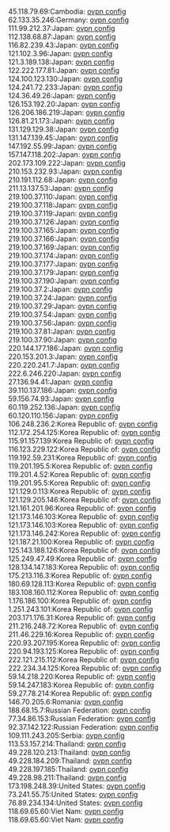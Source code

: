 45.118.79.69:Cambodia: [ovpn config](vpn/45_118_79_69.ovpn)  
62.133.35.246:Germany: [ovpn config](vpn/62_133_35_246.ovpn)  
111.99.212.37:Japan: [ovpn config](vpn/111_99_212_37.ovpn)  
112.138.68.87:Japan: [ovpn config](vpn/112_138_68_87.ovpn)  
116.82.239.43:Japan: [ovpn config](vpn/116_82_239_43.ovpn)  
121.102.3.96:Japan: [ovpn config](vpn/121_102_3_96.ovpn)  
121.3.189.138:Japan: [ovpn config](vpn/121_3_189_138.ovpn)  
122.222.177.81:Japan: [ovpn config](vpn/122_222_177_81.ovpn)  
124.100.123.130:Japan: [ovpn config](vpn/124_100_123_130.ovpn)  
124.241.72.233:Japan: [ovpn config](vpn/124_241_72_233.ovpn)  
124.36.49.26:Japan: [ovpn config](vpn/124_36_49_26.ovpn)  
126.153.192.20:Japan: [ovpn config](vpn/126_153_192_20.ovpn)  
126.206.186.219:Japan: [ovpn config](vpn/126_206_186_219.ovpn)  
126.81.21.173:Japan: [ovpn config](vpn/126_81_21_173.ovpn)  
131.129.129.38:Japan: [ovpn config](vpn/131_129_129_38.ovpn)  
131.147.139.45:Japan: [ovpn config](vpn/131_147_139_45.ovpn)  
147.192.55.99:Japan: [ovpn config](vpn/147_192_55_99.ovpn)  
157.147.118.202:Japan: [ovpn config](vpn/157_147_118_202.ovpn)  
202.173.109.222:Japan: [ovpn config](vpn/202_173_109_222.ovpn)  
210.153.232.93:Japan: [ovpn config](vpn/210_153_232_93.ovpn)  
210.191.112.68:Japan: [ovpn config](vpn/210_191_112_68.ovpn)  
211.13.137.53:Japan: [ovpn config](vpn/211_13_137_53.ovpn)  
219.100.37.110:Japan: [ovpn config](vpn/219_100_37_110.ovpn)  
219.100.37.118:Japan: [ovpn config](vpn/219_100_37_118.ovpn)  
219.100.37.119:Japan: [ovpn config](vpn/219_100_37_119.ovpn)  
219.100.37.126:Japan: [ovpn config](vpn/219_100_37_126.ovpn)  
219.100.37.165:Japan: [ovpn config](vpn/219_100_37_165.ovpn)  
219.100.37.166:Japan: [ovpn config](vpn/219_100_37_166.ovpn)  
219.100.37.169:Japan: [ovpn config](vpn/219_100_37_169.ovpn)  
219.100.37.174:Japan: [ovpn config](vpn/219_100_37_174.ovpn)  
219.100.37.177:Japan: [ovpn config](vpn/219_100_37_177.ovpn)  
219.100.37.179:Japan: [ovpn config](vpn/219_100_37_179.ovpn)  
219.100.37.190:Japan: [ovpn config](vpn/219_100_37_190.ovpn)  
219.100.37.2:Japan: [ovpn config](vpn/219_100_37_2.ovpn)  
219.100.37.24:Japan: [ovpn config](vpn/219_100_37_24.ovpn)  
219.100.37.29:Japan: [ovpn config](vpn/219_100_37_29.ovpn)  
219.100.37.54:Japan: [ovpn config](vpn/219_100_37_54.ovpn)  
219.100.37.56:Japan: [ovpn config](vpn/219_100_37_56.ovpn)  
219.100.37.81:Japan: [ovpn config](vpn/219_100_37_81.ovpn)  
219.100.37.90:Japan: [ovpn config](vpn/219_100_37_90.ovpn)  
220.144.177.186:Japan: [ovpn config](vpn/220_144_177_186.ovpn)  
220.153.201.3:Japan: [ovpn config](vpn/220_153_201_3.ovpn)  
220.220.241.7:Japan: [ovpn config](vpn/220_220_241_7.ovpn)  
222.6.246.220:Japan: [ovpn config](vpn/222_6_246_220.ovpn)  
27.136.94.41:Japan: [ovpn config](vpn/27_136_94_41.ovpn)  
39.110.137.186:Japan: [ovpn config](vpn/39_110_137_186.ovpn)  
59.156.74.93:Japan: [ovpn config](vpn/59_156_74_93.ovpn)  
60.119.252.136:Japan: [ovpn config](vpn/60_119_252_136.ovpn)  
60.120.110.156:Japan: [ovpn config](vpn/60_120_110_156.ovpn)  
106.248.236.2:Korea Republic of: [ovpn config](vpn/106_248_236_2.ovpn)  
112.172.254.125:Korea Republic of: [ovpn config](vpn/112_172_254_125.ovpn)  
115.91.157.139:Korea Republic of: [ovpn config](vpn/115_91_157_139.ovpn)  
116.123.229.122:Korea Republic of: [ovpn config](vpn/116_123_229_122.ovpn)  
119.192.59.231:Korea Republic of: [ovpn config](vpn/119_192_59_231.ovpn)  
119.201.195.5:Korea Republic of: [ovpn config](vpn/119_201_195_5.ovpn)  
119.201.4.52:Korea Republic of: [ovpn config](vpn/119_201_4_52.ovpn)  
119.201.95.5:Korea Republic of: [ovpn config](vpn/119_201_95_5.ovpn)  
121.129.0.113:Korea Republic of: [ovpn config](vpn/121_129_0_113.ovpn)  
121.129.205.146:Korea Republic of: [ovpn config](vpn/121_129_205_146.ovpn)  
121.161.201.96:Korea Republic of: [ovpn config](vpn/121_161_201_96.ovpn)  
121.173.146.103:Korea Republic of: [ovpn config](vpn/121_173_146_103.ovpn)  
121.173.146.103:Korea Republic of: [ovpn config](vpn/121_173_146_103.ovpn)  
121.173.146.242:Korea Republic of: [ovpn config](vpn/121_173_146_242.ovpn)  
121.187.21.100:Korea Republic of: [ovpn config](vpn/121_187_21_100.ovpn)  
125.143.188.126:Korea Republic of: [ovpn config](vpn/125_143_188_126.ovpn)  
125.249.47.49:Korea Republic of: [ovpn config](vpn/125_249_47_49.ovpn)  
128.134.147.183:Korea Republic of: [ovpn config](vpn/128_134_147_183.ovpn)  
175.213.116.3:Korea Republic of: [ovpn config](vpn/175_213_116_3.ovpn)  
180.69.128.113:Korea Republic of: [ovpn config](vpn/180_69_128_113.ovpn)  
183.108.160.112:Korea Republic of: [ovpn config](vpn/183_108_160_112.ovpn)  
1.176.186.100:Korea Republic of: [ovpn config](vpn/1_176_186_100.ovpn)  
1.251.243.101:Korea Republic of: [ovpn config](vpn/1_251_243_101.ovpn)  
203.171.176.31:Korea Republic of: [ovpn config](vpn/203_171_176_31.ovpn)  
211.216.248.72:Korea Republic of: [ovpn config](vpn/211_216_248_72.ovpn)  
211.46.229.16:Korea Republic of: [ovpn config](vpn/211_46_229_16.ovpn)  
220.93.207.195:Korea Republic of: [ovpn config](vpn/220_93_207_195.ovpn)  
220.94.193.125:Korea Republic of: [ovpn config](vpn/220_94_193_125.ovpn)  
222.121.215.112:Korea Republic of: [ovpn config](vpn/222_121_215_112.ovpn)  
222.234.34.125:Korea Republic of: [ovpn config](vpn/222_234_34_125.ovpn)  
59.14.218.220:Korea Republic of: [ovpn config](vpn/59_14_218_220.ovpn)  
59.14.247.183:Korea Republic of: [ovpn config](vpn/59_14_247_183.ovpn)  
59.27.78.214:Korea Republic of: [ovpn config](vpn/59_27_78_214.ovpn)  
146.70.205.6:Romania: [ovpn config](vpn/146_70_205_6.ovpn)  
188.68.15.7:Russian Federation: [ovpn config](vpn/188_68_15_7.ovpn)  
77.34.86.153:Russian Federation: [ovpn config](vpn/77_34_86_153.ovpn)  
92.37.142.122:Russian Federation: [ovpn config](vpn/92_37_142_122.ovpn)  
109.111.243.205:Serbia: [ovpn config](vpn/109_111_243_205.ovpn)  
113.53.157.214:Thailand: [ovpn config](vpn/113_53_157_214.ovpn)  
49.228.120.213:Thailand: [ovpn config](vpn/49_228_120_213.ovpn)  
49.228.184.209:Thailand: [ovpn config](vpn/49_228_184_209.ovpn)  
49.228.197.185:Thailand: [ovpn config](vpn/49_228_197_185.ovpn)  
49.228.98.211:Thailand: [ovpn config](vpn/49_228_98_211.ovpn)  
173.198.248.39:United States: [ovpn config](vpn/173_198_248_39.ovpn)  
73.241.55.75:United States: [ovpn config](vpn/73_241_55_75.ovpn)  
76.89.234.134:United States: [ovpn config](vpn/76_89_234_134.ovpn)  
118.69.65.60:Viet Nam: [ovpn config](vpn/118_69_65_60.ovpn)  
118.69.65.60:Viet Nam: [ovpn config](vpn/118_69_65_60.ovpn)  
